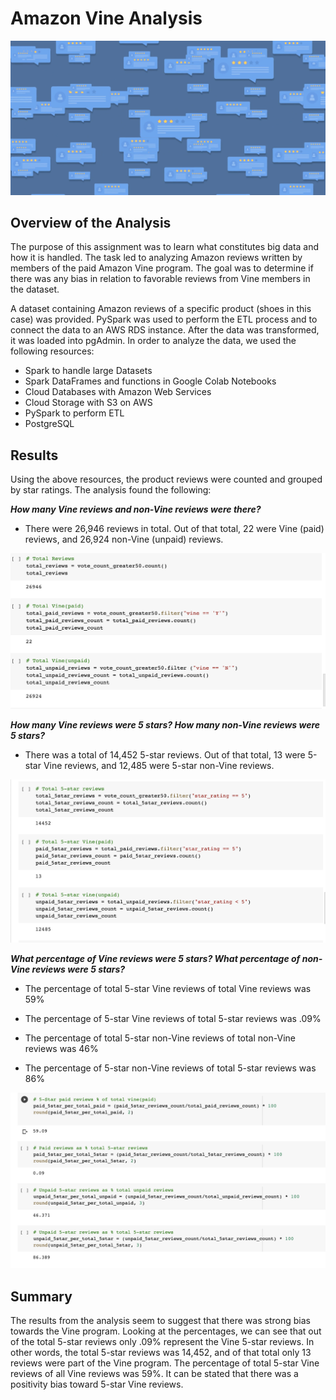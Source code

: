 # Amazon Vine Analysis

![readme.PNG](PNGs/readme.png)


## Overview of the Analysis

The purpose of this assignment was to learn what constitutes big data and how it is handled. The task led to analyzing Amazon reviews written by members of the paid Amazon Vine program. The goal was to determine if there was any bias in relation to favorable reviews from Vine members in the dataset.

A dataset containing Amazon reviews of a specific product (shoes in this case) was provided. PySpark was used to perform the ETL process and to connect the data to an AWS RDS instance. After the data was transformed, it was loaded into pgAdmin.  In order to analyze the data, we used the following resources: 

- Spark to handle large Datasets
- Spark DataFrames and functions in Google Colab Notebooks
- Cloud Databases with Amazon Web Services
- Cloud Storage with S3 on AWS
- PySpark to perform ETL
- PostgreSQL


## Results

Using the above resources, the product reviews were counted and grouped by star ratings. The analysis found the following:


***How many Vine reviews and non-Vine reviews were there?***

- There were 26,946 reviews in total. Out of that total, 22 were Vine (paid) reviews, and 26,924 non-Vine (unpaid) reviews. 


![vine_pu.PNG](PNGs/vine_pu.png)


***How many Vine reviews were 5 stars? How many non-Vine reviews were 5 stars?***

- There was a total of 14,452 5-star reviews. Out of that total, 13 were 5-star Vine reviews, and 12,485 were 5-star non-Vine reviews.


![5-star.PNG](PNGs/5-star.png)


***What percentage of Vine reviews were 5 stars? What percentage of non-Vine reviews were 5 stars?***

- The percentage of total 5-star Vine reviews of total Vine reviews was 59%
- The percentage of 5-star Vine reviews of total 5-star reviews was .09%

- The percentage of total 5-star non-Vine reviews of total non-Vine reviews was 46% 
- The percentage of 5-star non-Vine reviews of total 5-star reviews was 86%


![perc.PNG](PNGs/perc.png)


## Summary

The results from the analysis seem to suggest that there was strong bias towards the Vine program. Looking at the percentages, we can see that out of the total 5-star reviews only .09% represent the Vine 5-star reviews. In other words, the total 5-star reviews was 14,452, and of that total only 13 reviews were part of the Vine program. The percentage of total 5-star Vine reviews of all Vine reviews was 59%. It can be stated that there was a positivity bias toward 5-star Vine reviews.
